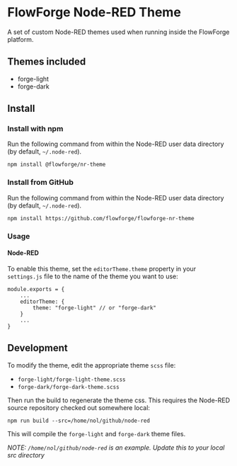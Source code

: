 # FlowForge Node-RED Theme

A set of custom Node-RED themes used when running inside the FlowForge platform.

## Themes included

* forge-light
* forge-dark

## Install

### Install with npm

Run the following command from within the Node-RED user data directory (by default, `~/.node-red`).

```shell
npm install @flowforge/nr-theme
```

### Install from GitHub

Run the following command from within the Node-RED user data directory (by default, `~/.node-red`).

```shell
npm install https://github.com/flowforge/flowforge-nr-theme
```

### Usage

#### Node-RED

To enable this theme, set the `editorTheme.theme` property in your `settings.js` file
to the name of the theme you want to use:

```
module.exports = {
    ...
    editorTheme: {
        theme: "forge-light" // or "forge-dark"
    }
    ...
}
```

## Development

To modify the theme, edit the appropriate theme `scss` file:

 - `forge-light/forge-light-theme.scss`
 - `forge-dark/forge-dark-theme.scss`
 
Then run the build to regenerate the theme css. This requires the Node-RED source
repository checked out somewhere local:

    npm run build --src=/home/nol/github/node-red

This will compile the `forge-light` and `forge-dark` theme files.

*NOTE: `/home/nol/github/node-red` is an example. Update this to your local src directory*
